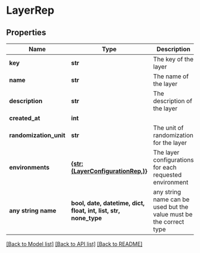 # LayerRep


## Properties
Name | Type | Description | Notes
------------ | ------------- | ------------- | -------------
**key** | **str** | The key of the layer | 
**name** | **str** | The name of the layer | 
**description** | **str** | The description of the layer | 
**created_at** | **int** |  | 
**randomization_unit** | **str** | The unit of randomization for the layer | [optional] 
**environments** | [**{str: (LayerConfigurationRep,)}**](LayerConfigurationRep.md) | The layer configurations for each requested environment | [optional] 
**any string name** | **bool, date, datetime, dict, float, int, list, str, none_type** | any string name can be used but the value must be the correct type | [optional]

[[Back to Model list]](../README.md#documentation-for-models) [[Back to API list]](../README.md#documentation-for-api-endpoints) [[Back to README]](../README.md)



